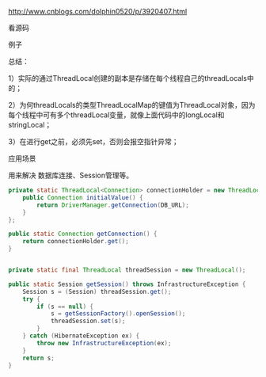 http://www.cnblogs.com/dolphin0520/p/3920407.html

看源码

例子

总结：

1）实际的通过ThreadLocal创建的副本是存储在每个线程自己的threadLocals中的；

2）为何threadLocals的类型ThreadLocalMap的键值为ThreadLocal对象，因为每个线程中可有多个threadLocal变量，就像上面代码中的longLocal和stringLocal；

3）在进行get之前，必须先set，否则会报空指针异常；

应用场景

 用来解决 数据库连接、Session管理等。
``` java
private static ThreadLocal<Connection> connectionHolder = new ThreadLocal<Connection>() {
	public Connection initialValue() {
		return DriverManager.getConnection(DB_URL);
	}
};

public static Connection getConnection() {
	return connectionHolder.get();
}


private static final ThreadLocal threadSession = new ThreadLocal();

public static Session getSession() throws InfrastructureException {
    Session s = (Session) threadSession.get();
    try {
        if (s == null) {
            s = getSessionFactory().openSession();
            threadSession.set(s);
        }
    } catch (HibernateException ex) {
        throw new InfrastructureException(ex);
    }
    return s;
}
```
